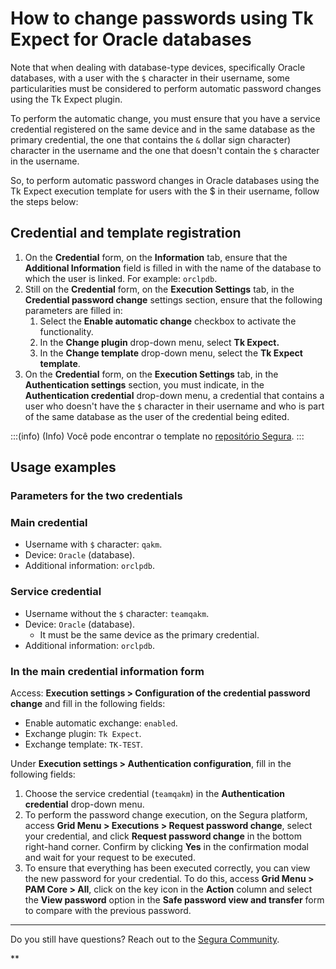 # How to change passwords using Tk Expect for Oracle databases

Note that when dealing with database-type devices, specifically Oracle databases, with a user with the `$` character in their username, some particularities must be considered to perform automatic password changes using the Tk Expect plugin.

To perform the automatic change, you must ensure that you have a service credential registered on the same device and in the same database as the primary credential, the one that contains the `&` dollar sign character) character in the username and the one that doesn't contain the `$` character in the username.

So, to perform automatic password changes in Oracle databases using the Tk Expect execution template for users with the $ in their username, follow the steps below:

## Credential and template registration

1. On the **Credential** form, on the **Information** tab, ensure that the **Additional Information** field is filled in with the name of the database to which the user is linked. For example: `orclpdb`.
2. Still on the **Credential** form, on the **Execution Settings** tab, in the **Credential password change** settings section, ensure that the following parameters are filled in:
   1. Select the **Enable automatic change** checkbox to activate the functionality.
   2. In the **Change plugin** drop-down menu, select **Tk Expect.**
   3. In the **Change template** drop-down menu, select the **Tk Expect template**.
3. On the **Credential** form, on the **Execution Settings** tab, in the **Authentication settings** section, you must indicate, in the **Authentication credential** drop-down menu, a credential that contains a user who doesn't have the `$` character in their username and who is part of the same database as the user of the credential being edited.

:::(info) (Info)
Você pode encontrar o template no [repositório Segura](https://github.com/Segura/execution-templates).
:::

## Usage examples
### Parameters for the two credentials
### Main credential

* Username with `$` character: `qakm`.
* Device: `Oracle` (database).
* Additional information: `orclpdb`.

### Service credential

* Username without the `$` character: `teamqakm`.
* Device: `Oracle` (database).
  * It must be the same device as the primary credential.
* Additional information: `orclpdb`.

### In the main credential information form

Access: **Execution settings > Configuration of the credential password change** and fill in the following fields:

* Enable automatic exchange: `enabled`.
* Exchange plugin: `Tk Expect`.
* Exchange template: `TK-TEST`.

Under **Execution settings > Authentication configuration**, fill in the following fields:

1. Choose the service credential (`teamqakm`) in the **Authentication credential** drop-down menu.
2. To perform the password change execution, on the Segura platform, access **Grid Menu > Executions > Request password change**, select your credential, and click **Request password change** in the bottom right-hand corner. Confirm by clicking **Yes** in the confirmation modal and wait for your request to be executed.
3. To ensure that everything has been executed correctly, you can view the new password for your credential. To do this, access **Grid Menu > PAM Core > All**, click on the key icon in the **Action** column and select the **View password** option in the **Safe password view and transfer** form to compare with the previous password.

---

Do you still have questions? Reach out to the [Segura Community](https://community.Segura.io/).

**